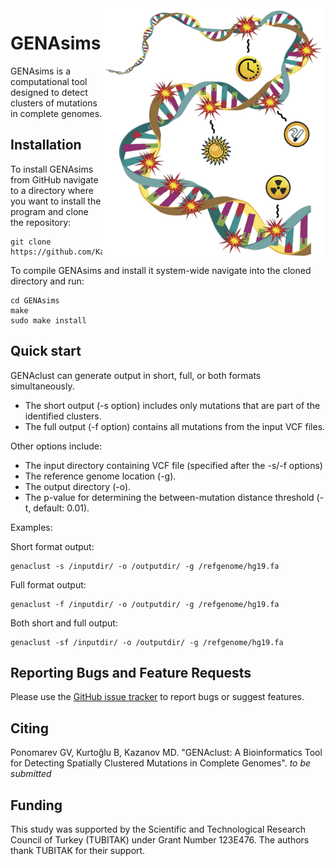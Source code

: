 <img src="docs/genasims_logo.jpg" alt="logo" title="GENAsims logo" height="400" align="right" />

# GENAsims

GENAsims is a computational tool designed to detect clusters of mutations in complete genomes. 

## Installation

To install GENAsims from GitHub navigate to a directory where you want to install the program and clone the repository:
```
git clone https://github.com/KazanovLab/GENAsims
```

To compile GENAsims and install it system-wide navigate into the cloned directory and run:
```
cd GENAsims
make
sudo make install
```

## Quick start

GENAclust can generate output in short, full, or both formats simultaneously.
* The short output (-s option) includes only mutations that are part of the identified clusters.
* The full output (-f option) contains all mutations from the input VCF files.

Other options include:
* The input directory containing VCF file (specified after the -s/-f options)
* The reference genome location (-g).
* The output directory (-o).
* The p-value for determining the between-mutation distance threshold (-t, default: 0.01).

Examples:

Short format output:
```
genaclust -s /inputdir/ -o /outputdir/ -g /refgenome/hg19.fa
```

Full format output:
```
genaclust -f /inputdir/ -o /outputdir/ -g /refgenome/hg19.fa
```

Both short and full output:
```
genaclust -sf /inputdir/ -o /outputdir/ -g /refgenome/hg19.fa
```

## Reporting Bugs and Feature Requests
Please use the [GitHub issue tracker](https://github.com/KazanovLab/SBSClust/issues) to report bugs or suggest features.

## Citing
Ponomarev GV, Kurtoğlu B, Kazanov MD. "GENAclust: A Bioinformatics Tool for Detecting Spatially Clustered Mutations in Complete Genomes". *to be submitted*

## Funding
This study was supported by the Scientific and Technological Research Council of Turkey (TUBITAK) under Grant Number 123E476. The authors thank TUBITAK for their support. 


